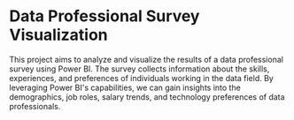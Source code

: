 # Data Professional Survey Visualization
This project aims to analyze and visualize the results of a data professional survey using Power BI. The survey collects information about the skills, experiences, and preferences of individuals working in the data field. By leveraging Power BI's capabilities, we can gain insights into the demographics, job roles, salary trends, and technology preferences of data professionals. 
